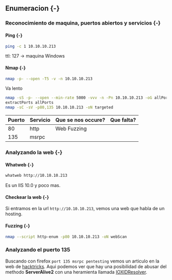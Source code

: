 ## Enumeracion {-}

### Reconocimiento de maquina, puertos abiertos y servicios {-} 

#### Ping {-}

```bash
ping -c 1 10.10.10.213
```
ttl: 127 -> maquina Windows

#### Nmap {-}

```bash
nmap -p- --open -T5 -v -n 10.10.10.213
```

Va lento

```bash
nmap -sS -p- --open --min-rate 5000 -vvv -n -Pn 10.10.10.213 -oG allPorts 
extractPorts allPorts
nmap -sC -sV -p80,135 10.10.10.213 -oN targeted
```


| Puerto | Servicio | Que se nos occure? | Que falta? |
| ------ | -------- | ------------------ | ---------- |
| 80     | http     | Web Fuzzing        |            |
| 135    | msrpc    |                    |            |


### Analyzando la web {-}

#### Whatweb {-}

```bash
whatweb http://10.10.10.213
```

Es un IIS 10.0 y poco mas.

#### Checkear la web {-}

Si entramos en la url `http://10.10.10.213`, vemos una web que habla de un hosting.

#### Fuzzing {-}

```bash
nmap --script http-enum -p80 10.10.10.213 -oN webScan
```

### Analyzando el puerto 135

Buscando con firefox `port 135 msrpc pentesting` vemos un articulo en la web de [hacktricks](https://book.hacktricks.xyz/pentesting/135-pentesting-msrpc).
Aqui podemos ver que hay una posibilidad de abusar del methodo **ServerAlive2** con una heramienta llamada [IOXIDResolver](https://github.com/mubix/IOXIDResolver).
